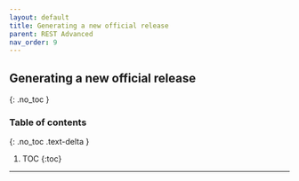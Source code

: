 ```yaml
---
layout: default
title: Generating a new official release
parent: REST Advanced
nav_order: 9
---
```


## Generating a new official release
{: .no_toc }

### Table of contents
{: .no_toc .text-delta }

1. TOC
{:toc}

---

